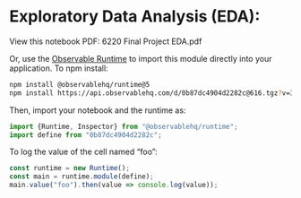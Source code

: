 # Exploratory Data Analysis (EDA):

View this notebook PDF: 6220 Final Project EDA.pdf

Or, use the [Observable Runtime](https://github.com/observablehq/runtime) to
import this module directly into your application. To npm install:

~~~sh
npm install @observablehq/runtime@5
npm install https://api.observablehq.com/d/0b87dc4904d2282c@616.tgz?v=3
~~~

Then, import your notebook and the runtime as:

~~~js
import {Runtime, Inspector} from "@observablehq/runtime";
import define from "0b87dc4904d2282c";
~~~

To log the value of the cell named “foo”:

~~~js
const runtime = new Runtime();
const main = runtime.module(define);
main.value("foo").then(value => console.log(value));
~~~
